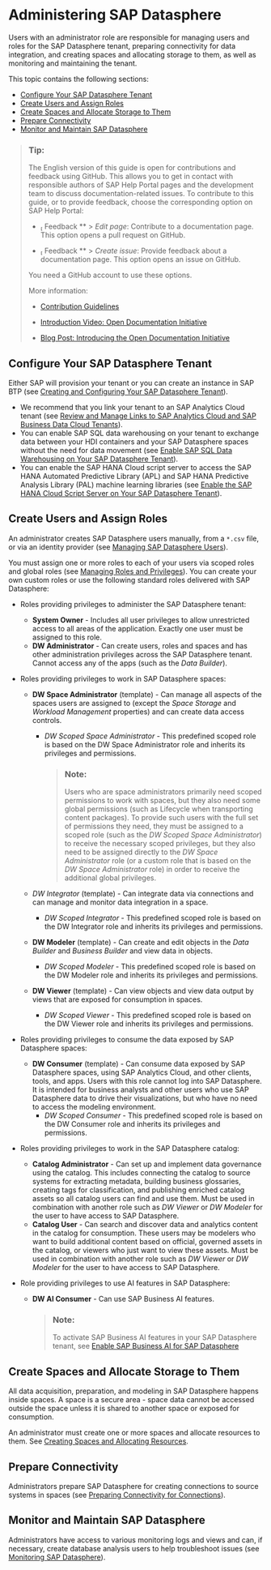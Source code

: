 <!-- loio70ee87c19d3b47459ac7f2c8d4fea48a -->

<link rel="stylesheet" type="text/css" href="css/sap-icons.css"/>

# Administering SAP Datasphere

Users with an administrator role are responsible for managing users and roles for the SAP Datasphere tenant, preparing connectivity for data integration, and creating spaces and allocating storage to them, as well as monitoring and maintaining the tenant.

This topic contains the following sections:

-   [Configure Your SAP Datasphere Tenant](administering-sap-datasphere-70ee87c.md#loio70ee87c19d3b47459ac7f2c8d4fea48a__section_configure)
-   [Create Users and Assign Roles](administering-sap-datasphere-70ee87c.md#loio70ee87c19d3b47459ac7f2c8d4fea48a__section_users_roles)
-   [Create Spaces and Allocate Storage to Them](administering-sap-datasphere-70ee87c.md#loio70ee87c19d3b47459ac7f2c8d4fea48a__section_spaces)
-   [Prepare Connectivity](administering-sap-datasphere-70ee87c.md#loio70ee87c19d3b47459ac7f2c8d4fea48a__section_connectivity)
-   [Monitor and Maintain SAP Datasphere](administering-sap-datasphere-70ee87c.md#loio70ee87c19d3b47459ac7f2c8d4fea48a__section_monitoring)

> ### Tip:  
> The English version of this guide is open for contributions and feedback using GitHub. This allows you to get in contact with responsible authors of SAP Help Portal pages and the development team to discuss documentation-related issues. To contribute to this guide, or to provide feedback, choose the corresponding option on SAP Help Portal:
> 
> -   <span class="SAP-icons-V5"></span> Feedback ** \> *Edit page*: Contribute to a documentation page. This option opens a pull request on GitHub.
> 
> -   <span class="SAP-icons-V5"></span> Feedback ** \> *Create issue*: Provide feedback about a documentation page. This option opens an issue on GitHub.
> 
> 
> You need a GitHub account to use these options.
> 
> More information:
> 
> -   [Contribution Guidelines](https://help.sap.com/docs/open-documentation-initiative/contribution-guidelines/readme.html)
> 
> -   [Introduction Video: Open Documentation Initiative](https://www.youtube.com/watch?v=WJ0oarMlVW4)
> 
> -   [Blog Post: Introducing the Open Documentation Initiative](https://blogs.sap.com/2021/05/20/introducing-the-open-documentation-initiative/)



<a name="loio70ee87c19d3b47459ac7f2c8d4fea48a__section_configure"/>

## Configure Your SAP Datasphere Tenant

Either SAP will provision your tenant or you can create an instance in SAP BTP \(see [Creating and Configuring Your SAP Datasphere Tenant](Creating-and-Configuring-Your-Tenant/creating-and-configuring-your-sap-datasphere-tenant-2f80b57.md)\).

-   We recommend that you link your tenant to an SAP Analytics Cloud tenant \(see [Review and Manage Links to SAP Analytics Cloud and SAP Business Data Cloud Tenants](Creating-and-Configuring-Your-Tenant/review-and-manage-links-to-sap-analytics-cloud-and-sap-business-data-cloud-t-40db567.md)\).
-   You can enable SAP SQL data warehousing on your tenant to exchange data between your HDI containers and your SAP Datasphere spaces without the need for data movement \(see [Enable SAP SQL Data Warehousing on Your SAP Datasphere Tenant](Creating-and-Configuring-Your-Tenant/enable-sap-sql-data-warehousing-on-your-sap-datasphere-tenant-e9a2878.md)\).
-   You can enable the SAP HANA Cloud script server to access the SAP HANA Automated Predictive Library \(APL\) and SAP HANA Predictive Analysis Library \(PAL\) machine learning libraries \(see [Enable the SAP HANA Cloud Script Server on Your SAP Datasphere Tenant](Creating-and-Configuring-Your-Tenant/enable-the-sap-hana-cloud-script-server-on-your-sap-datasphere-tenant-2871942.md)\).



<a name="loio70ee87c19d3b47459ac7f2c8d4fea48a__section_users_roles"/>

## Create Users and Assign Roles

An administrator creates SAP Datasphere users manually, from a `*.csv` file, or via an identity provider \(see [Managing SAP Datasphere Users](Managing-Users-and-Roles/managing-sap-datasphere-users-4fb82cb.md)\).

You must assign one or more roles to each of your users via scoped roles and global roles \(see [Managing Roles and Privileges](Managing-Users-and-Roles/managing-roles-and-privileges-3740dac.md)\). You can create your own custom roles or use the following standard roles delivered with SAP Datasphere:

-   Roles providing privileges to administer the SAP Datasphere tenant:
    -   **System Owner** - Includes all user privileges to allow unrestricted access to all areas of the application. Exactly one user must be assigned to this role. 
    -   **DW Administrator** - Can create users, roles and spaces and has other administration privileges across the SAP Datasphere tenant. Cannot access any of the apps \(such as the *Data Builder*\). 

-   Roles providing privileges to work in SAP Datasphere spaces:
    -   **DW Space Administrator** \(template\) - Can manage all aspects of the spaces users are assigned to \(except the *Space Storage* and *Workload Management* properties\) and can create data access controls.
        -   *DW Scoped Space Administrator* - This predefined scoped role is based on the DW Space Administrator role and inherits its privileges and permissions.

            > ### Note:  
            > Users who are space administrators primarily need scoped permissions to work with spaces, but they also need some global permissions \(such as Lifecycle when transporting content packages\). To provide such users with the full set of permissions they need, they must be assigned to a scoped role \(such as the *DW Scoped Space Administrator*\) to receive the necessary scoped privileges, but they also need to be assigned directly to the *DW Space Administrator* role \(or a custom role that is based on the *DW Space Administrator* role\) in order to receive the additional global privileges.


    -   *DW Integrator* \(template\) - Can integrate data via connections and can manage and monitor data integration in a space.
        -   *DW Scoped Integrator* - This predefined scoped role is based on the DW Integrator role and inherits its privileges and permissions.


    -   **DW Modeler** \(template\) - Can create and edit objects in the *Data Builder* and *Business Builder* and view data in objects.
        -   *DW Scoped Modeler* - This predefined scoped role is based on the DW Modeler role and inherits its privileges and permissions.


    -   **DW Viewer** \(template\) - Can view objects and view data output by views that are exposed for consumption in spaces.
        -   *DW Scoped Viewer* - This predefined scoped role is based on the DW Viewer role and inherits its privileges and permissions.



-   Roles providing privileges to consume the data exposed by SAP Datasphere spaces:
    -   **DW Consumer** \(template\) - Can consume data exposed by SAP Datasphere spaces, using SAP Analytics Cloud, and other clients, tools, and apps. Users with this role cannot log into SAP Datasphere. It is intended for business analysts and other users who use SAP Datasphere data to drive their visualizations, but who have no need to access the modeling environment.
        -   *DW Scoped Consumer* - This predefined scoped role is based on the DW Consumer role and inherits its privileges and permissions.



-   Roles providing privileges to work in the SAP Datasphere catalog:
    -   **Catalog Administrator** - Can set up and implement data governance using the catalog. This includes connecting the catalog to source systems for extracting metadata, building business glossaries, creating tags for classification, and publishing enriched catalog assets so all catalog users can find and use them. Must be used in combination with another role such as *DW Viewer* or *DW Modeler* for the user to have access to SAP Datasphere.
    -   **Catalog User** - Can search and discover data and analytics content in the catalog for consumption. These users may be modelers who want to build additional content based on official, governed assets in the catalog, or viewers who just want to view these assets. Must be used in combination with another role such as *DW Viewer* or *DW Modeler* for the user to have access to SAP Datasphere.

-   Role providing privileges to use AI features in SAP Datasphere:
    -   **DW AI Consumer** - Can use SAP Business AI features.

        > ### Note:  
        > To activate SAP Business AI features in your SAP Datasphere tenant, see [Enable SAP Business AI for SAP Datasphere](Creating-and-Configuring-Your-Tenant/enable-sap-business-ai-for-sap-datasphere-1b3fe45.md)





<a name="loio70ee87c19d3b47459ac7f2c8d4fea48a__section_spaces"/>

## Create Spaces and Allocate Storage to Them

All data acquisition, preparation, and modeling in SAP Datasphere happens inside spaces. A space is a secure area - space data cannot be accessed outside the space unless it is shared to another space or exposed for consumption.

An administrator must create one or more spaces and allocate resources to them. See [Creating Spaces and Allocating Resources](Creating-Spaces-and-Allocating-Storage/creating-spaces-and-allocating-resources-2ace657.md).



<a name="loio70ee87c19d3b47459ac7f2c8d4fea48a__section_connectivity"/>

## Prepare Connectivity

Administrators prepare SAP Datasphere for creating connections to source systems in spaces \(see [Preparing Connectivity for Connections](Preparing-Connectivity/preparing-connectivity-for-connections-bffbd58.md)\).



<a name="loio70ee87c19d3b47459ac7f2c8d4fea48a__section_monitoring"/>

## Monitor and Maintain SAP Datasphere

Administrators have access to various monitoring logs and views and can, if necessary, create database analysis users to help troubleshoot issues \(see [Monitoring SAP Datasphere](Monitoring-SAP-Datasphere/monitoring-sap-datasphere-28910cd.md)\).


